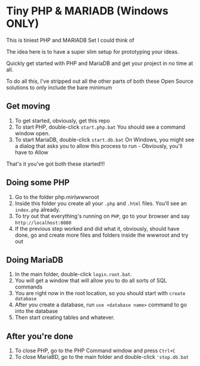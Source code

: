 # Tiny PHP & MARIADB (Windows ONLY)
This is tiniest PHP and MARIADB Set I could think of

The idea here is to have a super slim setup for prototyping your ideas.

Quickly get started with PHP and MariaDB and get your project in no time at all.

To do all this, I've stripped out all the other parts of both these Open Source solutions to only include the bare minimum

## Get moving
1. To get started, obviously, get this repo
2. To start PHP, double-click `start.php.bat`
You should see a command window open.
3. To start MariaDB, double-click `start.db.bat`
On Windows, you might see a dialog that asks you to allow this process to run - Obviously, you'll have to Allow

That's it you've got both these started!!!

## Doing some PHP
1. Go to the folder php.min\wwwroot
2. Inside this folder you create all your `.php` and `.html` files. You'll see an `index.php` already.
3. To try out that everything's running on `PHP`, go to your browser and say `http://localhost:8080`
4. If the previous step worked and did what it, obviously, should have done, go and create more files and folders inside the wwwroot and try out

## Doing MariaDB
1. In the main folder, double-click `login.root.bat`.
2. You will get a window that will allow you to do all sorts of SQL commands
3. You are right now in the root location, so you should start with `create database`
4. After you create a database, run `use <database name>` command to go into the database
5. Then start creating tables and whatever.

## After you're done
1. To close PHP, go to the PHP Command window and press `Ctrl+C`
2. To close MariaBD, go to the main folder and double-click `'stop.db.bat`
